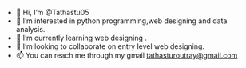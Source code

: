 - 👋 Hi, I’m @Tathastu05
- 👀 I’m interested in python programming,web designing and data analysis.
- 🌱 I’m currently learning web designing .
- 💞️ I’m looking to collaborate on entry level web designing.
- 📫 You can reach me through my gmail tathasturoutray@gmail.com

<!---
Tathastu05/Tathastu05 is a ✨ special ✨ repository because its `README.md` (this file) appears on your GitHub profile.
You can click the Preview link to take a look at your changes.
--->
